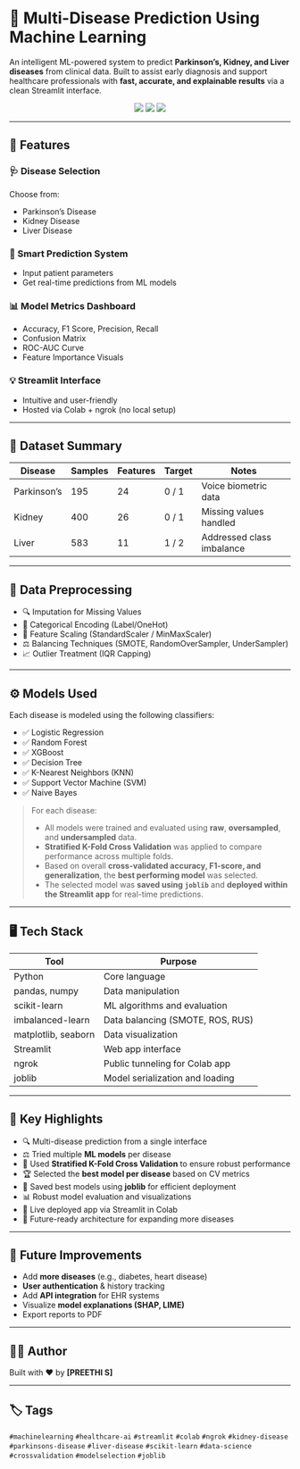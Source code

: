 # 🧬 Multi-Disease Prediction Using Machine Learning

An intelligent ML-powered system to predict **Parkinson’s, Kidney, and Liver diseases** from clinical data. Built to assist early diagnosis and support healthcare professionals with **fast, accurate, and explainable results** via a clean Streamlit interface.

<p align="center">
  <img src="https://img.shields.io/badge/Machine%20Learning-✓-brightgreen" />
  <img src="https://img.shields.io/badge/Streamlit-✓-red" />
  <img src="https://img.shields.io/badge/Colab%20Demo-Available-blue" />
</p>

---

## 📌 Features

### 🩺 Disease Selection
Choose from:
- Parkinson’s Disease
- Kidney Disease
- Liver Disease

### 🧠 Smart Prediction System
- Input patient parameters
- Get real-time predictions from ML models

### 📊 Model Metrics Dashboard
- Accuracy, F1 Score, Precision, Recall
- Confusion Matrix
- ROC-AUC Curve
- Feature Importance Visuals

### 💡 Streamlit Interface
- Intuitive and user-friendly
- Hosted via Colab + ngrok (no local setup)

---

## 📁 Dataset Summary

| Disease       | Samples | Features | Target | Notes                        |
|---------------|---------|----------|--------|------------------------------|
| Parkinson’s   | 195     | 24       | 0 / 1  | Voice biometric data         |
| Kidney        | 400     | 26       | 0 / 1  | Missing values handled       |
| Liver         | 583     | 11       | 1 / 2  | Addressed class imbalance    |

---

## 🧹 Data Preprocessing

- 🔍 Imputation for Missing Values
- 🔁 Categorical Encoding (Label/OneHot)
- 🧮 Feature Scaling (StandardScaler / MinMaxScaler)
- ⚖️ Balancing Techniques (SMOTE, RandomOverSampler, UnderSampler)
- 📈 Outlier Treatment (IQR Capping)

---

## ⚙️ Models Used

Each disease is modeled using the following classifiers:

- ✅ Logistic Regression  
- ✅ Random Forest  
- ✅ XGBoost  
- ✅ Decision Tree  
- ✅ K-Nearest Neighbors (KNN)  
- ✅ Support Vector Machine (SVM)  
- ✅ Naive Bayes

> For each disease:
> - All models were trained and evaluated using **raw**, **oversampled**, and **undersampled** data.
> - **Stratified K-Fold Cross Validation** was applied to compare performance across multiple folds.
> - Based on overall **cross-validated accuracy, F1-score, and generalization**, the **best performing model** was selected.
> - The selected model was **saved using `joblib`** and **deployed within the Streamlit app** for real-time predictions.

---

## 🖥️ Tech Stack

| Tool             | Purpose                           |
|------------------|-----------------------------------|
| Python           | Core language                     |
| pandas, numpy    | Data manipulation                 |
| scikit-learn     | ML algorithms and evaluation      |
| imbalanced-learn | Data balancing (SMOTE, ROS, RUS)  |
| matplotlib, seaborn | Data visualization             |
| Streamlit        | Web app interface                 |
| ngrok            | Public tunneling for Colab app    |
| joblib           | Model serialization and loading  |

---

## 🎯 Key Highlights

- 🔍 Multi-disease prediction from a single interface
- ⚖️ Tried multiple **ML models** per disease
- 🔁 Used **Stratified K-Fold Cross Validation** to ensure robust performance
- 🏆 Selected the **best model per disease** based on CV metrics
- 💾 Saved best models using **joblib** for efficient deployment
- 📊 Robust model evaluation and visualizations
- 🚀 Live deployed app via Streamlit in Colab
- 💬 Future-ready architecture for expanding more diseases

---

## 🔮 Future Improvements

- Add **more diseases** (e.g., diabetes, heart disease)
- **User authentication** & history tracking
- Add **API integration** for EHR systems
- Visualize **model explanations (SHAP, LIME)**
- Export reports to PDF

---

## 🧑‍💻 Author

Built with ❤️ by **[PREETHI S]**

---

## 🏷️ Tags

`#machinelearning` `#healthcare-ai` `#streamlit` `#colab` `#ngrok` `#kidney-disease` `#parkinsons-disease` `#liver-disease` `#scikit-learn` `#data-science` `#crossvalidation` `#modelselection` `#joblib`


